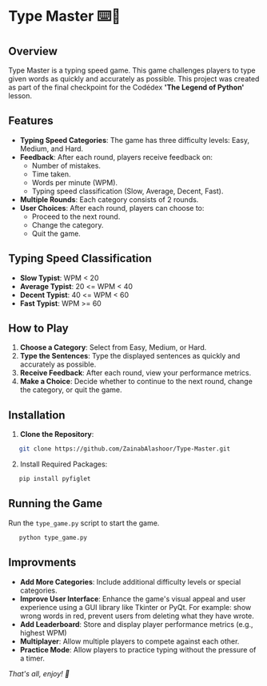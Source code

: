 # Type Master ⌨️🎢

## Overview 
Type Master is a typing speed game. This game challenges players to type given words as quickly and accurately as possible. This project was created as part of the final checkpoint for the Codédex **'The Legend of Python'** lesson.

## Features 
- **Typing Speed Categories**: The game has three difficulty levels: Easy, Medium, and Hard.
- **Feedback**: After each round, players receive feedback on:
  - Number of mistakes.
  - Time taken.
  - Words per minute (WPM).
  - Typing speed classification (Slow, Average, Decent, Fast).
- **Multiple Rounds**: Each category consists of 2 rounds.
- **User Choices**: After each round, players can choose to:
  - Proceed to the next round.
  - Change the category.
  - Quit the game.

## Typing Speed Classification 
- **Slow Typist**: WPM < 20
- **Average Typist**: 20 <= WPM < 40
- **Decent Typist**: 40 <= WPM < 60
- **Fast Typist**: WPM >= 60

## How to Play 
1. **Choose a Category**: Select from Easy, Medium, or Hard.
2. **Type the Sentences**: Type the displayed sentences as quickly and accurately as possible.
3. **Receive Feedback**: After each round, view your performance metrics.
4. **Make a Choice**: Decide whether to continue to the next round, change the category, or quit the game.

## Installation 
1. **Clone the Repository**:
```sh
   git clone https://github.com/ZainabAlashoor/Type-Master.git
```
2. Install Required Packages:
```python
   pip install pyfiglet
```

## Running the Game 
Run the `type_game.py` script to start the game.
```python
   python type_game.py
```

## Improvments 
- **Add More Categories**: Include additional difficulty levels or special categories.
- **Improve User Interface**: Enhance the game's visual appeal and user experience using a GUI library like Tkinter or PyQt. For example: show wrong words in red, prevent users from deleting what they have wrote. 
- **Add Leaderboard**: Store and display player performance metrics (e.g., highest WPM)
- **Multiplayer**: Allow multiple players to compete against each other.
- **Practice Mode**: Allow players to practice typing without the pressure of a timer.


*That's all, enjoy! 🌷*